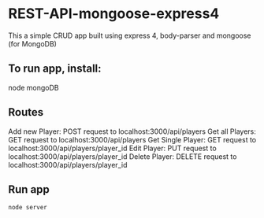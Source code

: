 # REST-API-mongoose-express4
This a simple CRUD app built using express 4, body-parser and mongoose (for MongoDB)

## To run app, install:
node
mongoDB

## Routes
Add new Player: POST request to localhost:3000/api/players
Get all Players: GET request to localhost:3000/api/players
Get Single Player: GET request to localhost:3000/api/players/player_id
Edit Player: PUT request to localhost:3000/api/players/player_id
Delete Player: DELETE request to localhost:3000/api/players/player_id

## Run app
```bash
node server 
```